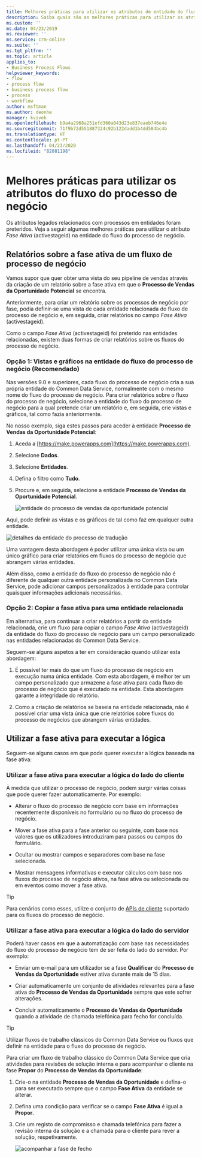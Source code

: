 ```yaml
---
title: Melhores práticas para utilizar os atributos de entidade do fluxo do processo de negócio | Microsoft Docs
description: Saiba quais são as melhores práticas para utilizar os atributos de entidade do fluxo do processo de negócio.
ms.custom: ''
ms.date: 04/23/2019
ms.reviewer: ''
ms.service: crm-online
ms.suite: ''
ms.tgt_pltfrm: ''
ms.topic: article
applies_to:
- Business Process Flows
helpviewer_keywords:
- flow
- process flow
- business process flow
- process
- workflow
author: msftman
ms.author: deonhe
manager: kvivek
ms.openlocfilehash: b9a4a2968a251efd360a043d23e837eaeb746e4e
ms.sourcegitcommit: 71f9b72d551887324c92b122dadd1b4dd584bc4b
ms.translationtype: HT
ms.contentlocale: pt-PT
ms.lasthandoff: 04/23/2020
ms.locfileid: "82081198"
---
```

# <a name="best-practices-in-using-business-process-flow-attributes"></a>Melhores práticas para utilizar os atributos do fluxo do processo de negócio



Os atributos legados relacionados com processos em entidades foram preteridos. Veja a seguir algumas melhores práticas para utilizar o atributo *Fase Ativa* (activestageid) na entidade do fluxo do processo de negócio. 

## <a name="reporting-on-the-active-stage-of-a-business-process-flow"></a>Relatórios sobre a fase ativa de um fluxo de processo de negócio

Vamos supor que quer obter uma vista do seu pipeline de vendas através da criação de um relatório sobre a fase ativa em que o **Processo de Vendas da Oportunidade Potencial** se encontra.

Anteriormente, para criar um relatório sobre os processos de negócio por fase, podia definir-se uma vista de cada entidade relacionada do fluxo de processo de negócio e, em seguida, criar relatórios no campo *Fase Ativa* (activestageid).

Como o campo *Fase Ativa* (activestageid) foi preterido nas entidades relacionadas, existem duas formas de criar relatórios sobre os fluxos do processo de negócio.

### <a name="option-1-views-and-charts-on-business-process-flow-entity-recommended"></a>Opção 1: Vistas e gráficos na entidade do fluxo do processo de negócio **(Recomendado)**

Nas versões 9.0 e superiores, cada fluxo do processo de negócio cria a sua própria entidade do Common Data Service, normalmente com o mesmo nome do fluxo do processo de negócio. Para criar relatórios sobre o fluxo do processo de negócio, selecione a entidade do fluxo do processo de negócio para a qual pretende criar um relatório e, em seguida, crie vistas e gráficos, tal como fazia anteriormente.

No nosso exemplo, siga estes passos para aceder à entidade **Processo de Vendas da Oportunidade Potencial**:
1. Aceda a [https://make.powerapps.com](https://make.powerapps.com).
1. Selecione **Dados**.
1. Selecione **Entidades**.
1. Defina o filtro como **Tudo**.
1. Procure e, em seguida, selecione a entidade **Processo de Vendas da Oportunidade Potencial**.

   ![entidade do processo de vendas da oportunidade potencial](media/best-practices-entity-attributes/lead-opportunity-process.png)

Aqui, pode definir as vistas e os gráficos de tal como faz em qualquer outra entidade.

![detalhes da entidade do processo de tradução](media/best-practices-entity-attributes/lead-to-opportunity-sales-process-details.png)

Uma vantagem desta abordagem é poder utilizar uma única vista ou um único gráfico para criar relatórios em fluxos do processo de negócio que abrangem várias entidades.

Além disso, como a entidade do fluxo do processo de negócio não é diferente de qualquer outra entidade personalizada no Common Data Service, pode adicionar campos personalizados à entidade para controlar quaisquer informações adicionais necessárias.

### <a name="option-2-copy-active-stage-to-a-related-entity"></a>Opção 2: Copiar a fase ativa para uma entidade relacionada

Em alternativa, para continuar a criar relatórios a partir da entidade relacionada, crie um fluxo para copiar o campo *Fase Ativa* (activestageid) da entidade do fluxo do processo de negócio para um campo personalizado nas entidades relacionadas do Common Data Service.

Seguem-se alguns aspetos a ter em consideração quando utilizar esta abordagem:

1.  É possível ter mais do que um fluxo do processo de negócio em execução numa única entidade. Com esta abordagem, é melhor ter um campo personalizado que armazene a fase ativa para cada fluxo do processo de negócio que é executado na entidade. Esta abordagem garante a integridade do relatório.

1.  Como a criação de relatórios se baseia na entidade relacionada, não é possível criar uma vista única que crie relatórios sobre fluxos do processo de negócios que abrangem várias entidades.

## <a name="using-the-active-stage-to-run-logic"></a>Utilizar a fase ativa para executar a lógica

Seguem-se alguns casos em que pode querer executar a lógica baseada na fase ativa:

### <a name="using-the-active-stage-to-run-client-side-logic"></a>Utilizar a fase ativa para executar a lógica do lado do cliente

À medida que utilizar o processo de negócio, podem surgir várias coisas que pode querer fazer automaticamente. Por exemplo:

-   Alterar o fluxo do processo de negócio com base em informações recentemente disponíveis no formulário ou no fluxo do processo de negócio.

-   Mover a fase ativa para a fase anterior ou seguinte, com base nos valores que os utilizadores introduziram para passos ou campos do formulário.

-   Ocultar ou mostrar campos e separadores com base na fase selecionada.

-   Mostrar mensagens informativas e executar cálculos com base nos fluxos do processo de negócio ativos, na fase ativa ou selecionada ou em eventos como mover a fase ativa.

> [!TIP]
> Para cenários como esses, utilize o conjunto de [APIs de cliente](https://docs.microsoft.com/dynamics365/customer-engagement/developer/clientapi/reference/formcontext-data-process) suportado para os fluxos do processo de negócio.
>

### <a name="using-the-active-stage-to-run-server-side-logic"></a>Utilizar a fase ativa para executar a lógica do lado do servidor

Poderá haver casos em que a automatização com base nas necessidades do fluxo do processo de negócio tem de ser feita do lado do servidor. Por exemplo:

-   Enviar um e-mail para um utilizador se a fase **Qualificar** do **Processo de Vendas da Oportunidade** estiver ativa durante mais de 15 dias.

-   Criar automaticamente um conjunto de atividades relevantes para a fase ativa do **Processo de Vendas da Oportunidade** sempre que este sofrer alterações.

-   Concluir automaticamente o **Processo de Vendas da Oportunidade** quando a atividade de chamada telefónica para fecho for concluída.

> [!TIP]
> Utilizar fluxos de trabalho clássicos do Common Data Service ou fluxos que definir na entidade para o fluxo do processo de negócio.
> 

Para criar um fluxo de trabalho clássico do Common Data Service que cria atividades para revisões de solução interna e para acompanhar o cliente na fase **Propor** do **Processo de Vendas da Oportunidade**:

1. Crie-o na entidade **Processo de Vendas da Oportunidade** e defina-o para ser executado sempre que o campo **Fase Ativa** da entidade se alterar. 
1. Defina uma condição para verificar se o campo **Fase Ativa** é igual a **Propor**. 
1. Crie um registo de compromisso e chamada telefónica para fazer a revisão interna da solução e a chamada para o cliente para rever a solução, respetivamente.

   ![acompanhar a fase de fecho](media/best-practices-entity-attributes/close-stage-followup.png)
